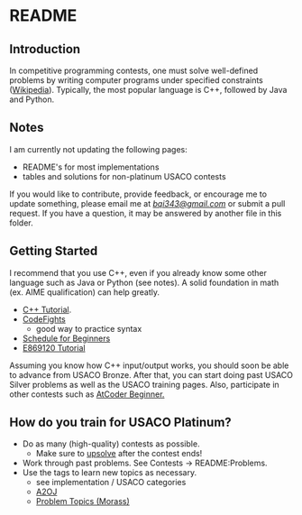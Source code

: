 # README

## Introduction

In competitive programming contests, one must solve well-defined problems by writing computer programs under specified constraints ([Wikipedia](https://en.wikipedia.org/wiki/Competitive_programming)). Typically, the most popular language is C++, followed by Java and Python.

## Notes

I am currently not updating the following pages:

 * README's for most implementations
 * tables and solutions for non-platinum USACO contests

If you would like to contribute, provide feedback, or encourage me to update something, please email me at *bqi343@gmail.com* or submit a pull request. If you have a question, it may be answered by another file in this folder.

## Getting Started

I recommend that you use C++, even if you already know some other language such as Java or Python (see notes). A solid foundation in math (ex. AIME qualification) can help greatly.

 * [C++ Tutorial](https://www.google.com/url?q=http%3A%2F%2Fwww.cplusplus.com%2Fdoc%2Ftutorial%2F&sa=D).
 * [CodeFights](https://codefights.com/)
   * good way to practice syntax
 * [Schedule for Beginners](https://www.quora.com/What-is-a-good-schedule-to-follow-for-becoming-better-at-competitive-programming-for-beginners)
 * [E869120 Tutorial](http://codeforces.com/blog/entry/53341)

Assuming you know how C++ input/output works, you should soon be able to advance from USACO Bronze. After that, you can start doing past USACO Silver problems as well as the USACO training pages. Also, participate in other contests such as [AtCoder Beginner.](http://atcoder.jp/)

## How do you train for USACO Platinum?

* Do as many (high-quality) contests as possible.
  * Make sure to [upsolve](https://en.wiktionary.org/wiki/upsolve) after the contest ends!
* Work through past problems. See Contests -> README:Problems.
* Use the tags to learn new topics as necessary.
  * see implementation / USACO categories
  * [A2OJ](https://a2oj.com/)
  * [Problem Topics (Morass)](http://codeforces.com/blog/entry/55274)
